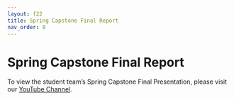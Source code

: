 ```yaml
---
layout: f22
title: Spring Capstone Final Report
nav_order: 8
---
```


# Spring Capstone Final Report

To view the student team’s Spring Capstone Final Presentation, please visit our [YouTube Channel](https://www.youtube.com/channel/UC4V5eM-VEtVinrKIEWKwFWw). 
